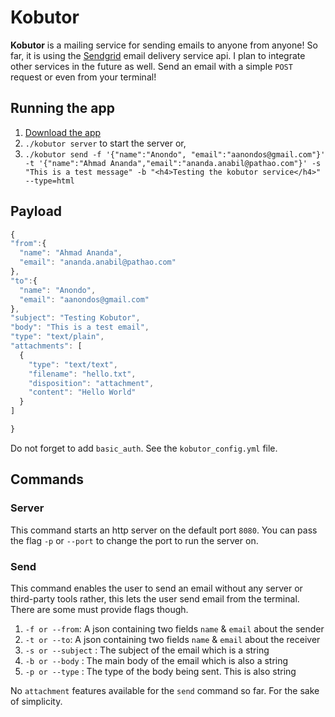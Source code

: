 # Kobutor

**Kobutor** is a mailing service for sending emails to anyone from anyone! So far, it is using the
[Sendgrid](https://sendgrid.com/) email delivery service api. I plan to integrate other services in the future as well.
Send an email with a simple ```POST``` request or even from your terminal!

## Running the app

1. [Download the app](https://github.com/Anondo/kobutor-bin.git)
1. ```./kobutor server``` to start the server or,
1. ```./kobutor send -f '{"name":"Anondo", "email":"aanondos@gmail.com"}' -t '{"name":"Ahmad Ananda","email":"ananda.anabil@pathao.com"}' -s "This is a test message" -b "<h4>Testing the kobutor service</h4>" --type=html ```

## Payload
```javascript
{
"from":{
  "name": "Ahmad Ananda",
  "email": "ananda.anabil@pathao.com"
},
"to":{
  "name": "Anondo",
  "email": "aanondos@gmail.com"
},
"subject": "Testing Kobutor",
"body": "This is a test email",
"type": "text/plain",
"attachments": [
  {
    "type": "text/text",
    "filename": "hello.txt",
    "disposition": "attachment",
    "content": "Hello World"
  }
]

}

```

Do not forget to add ```basic_auth```. See the ```kobutor_config.yml``` file.

## Commands

### Server
This command starts an http server on the default port ```8080```. You can pass the flag ```-p``` or ```--port``` to
change the port to run the server on.

### Send
This command enables the user to send an email without any server or third-party tools rather, this lets the user send email from the terminal.
There are some must provide flags though.
1. ```-f or --from```: A json containing two fields ```name``` & ```email``` about the sender
1. ```-t or --to```: A json containing two fields ```name``` & ```email``` about the receiver
1. ```-s or --subject``` : The subject of the email which is a string
1. ```-b or --body``` : The main body of the email which is also a string
1. ```-p or --type``` : The type of the body being sent. This is also string

No ```attachment``` features available for the ```send``` command so far. For the sake of simplicity.
